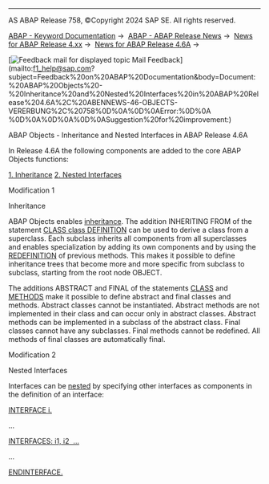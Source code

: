   

* * *

AS ABAP Release 758, ©Copyright 2024 SAP SE. All rights reserved.

[ABAP - Keyword Documentation](javascript:call_link\('abenabap.htm'\)) →  [ABAP - ABAP Release News](javascript:call_link\('abennews.htm'\)) →  [News for ABAP Release 4.xx](javascript:call_link\('abennews-4.htm'\)) →  [News for ABAP Release 4.6A](javascript:call_link\('abennews-46a.htm'\)) → 

 [![](Mail.gif?object=Mail.gif "Feedback mail for displayed topic") Mail Feedback](mailto:f1_help@sap.com?subject=Feedback%20on%20ABAP%20Documentation&body=Document:%20ABAP%20Objects%20-%20Inheritance%20and%20Nested%20Interfaces%20in%20ABAP%20Release%204.6A%2C%20ABENNEWS-46-OBJECTS-VERERBUNG%2C%20758%0D%0A%0D%0AError:%0D%0A
%0D%0A%0D%0A%0D%0ASuggestion%20for%20improvement:)

ABAP Objects - Inheritance and Nested Interfaces in ABAP Release 4.6A

In Release 4.6A the following components are added to the core ABAP Objects functions:

[1\. Inheritance](#!ABAP_MODIFICATION_1@1@)
[2\. Nested Interfaces](#!ABAP_MODIFICATION_2@2@)

Modification 1   

Inheritance

ABAP Objects enables [inheritance](javascript:call_link\('abeninheritance.htm'\)). The addition INHERITING FROM of the statement [CLASS class DEFINITION](javascript:call_link\('abapclass.htm'\)) can be used to derive a class from a superclass. Each subclass inherits all components from all superclasses and enables specialization by adding its own components and by using the [REDEFINITION](javascript:call_link\('abapmethods.htm'\)) of previous methods. This makes it possible to define inheritance trees that become more and more specific from subclass to subclass, starting from the root node OBJECT.

The additions ABSTRACT and FINAL of the statements [CLASS](javascript:call_link\('abapclass.htm'\)) and [METHODS](javascript:call_link\('abapmethods.htm'\)) make it possible to define abstract and final classes and methods. Abstract classes cannot be instantiated. Abstract methods are not implemented in their class and can occur only in abstract classes. Abstract methods can be implemented in a subclass of the abstract class. Final classes cannot have any subclasses. Final methods cannot be redefined. All methods of final classes are automatically final.

Modification 2   

Nested Interfaces

Interfaces can be [nested](javascript:call_link\('abeninterface_composition.htm'\)) by specifying other interfaces as components in the definition of an interface:

[INTERFACE i.](javascript:call_link\('abapinterface.htm'\))

...

[INTERFACES: i1, i2  ...](javascript:call_link\('abapinterfaces.htm'\))

...

[ENDINTERFACE.](javascript:call_link\('abapendinterface.htm'\))